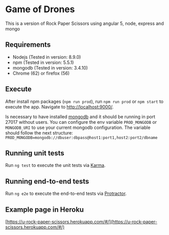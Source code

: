 # Game of Drones

This is a version of Rock Paper Scissors using angular 5, node, express and mongo

## Requirements

- Nodejs (Tested in version: 8.9.0)
- npm (Tested in version: 5.5.1)
- mongodb (Tested in version: 3.4.10)
- Chrome (62) or firefox (56)

## Execute

After install npm packages (`npm run prod`), run `npm run prod` or `npm start` to execute the app. Navigate to [http://localhost:9000/](http://localhost:9000/).

Is necessary to have installed [mongodb](https://www.mongodb.com) and it should be running in port 27017 without users. You can configure the env variable `PROD_MONGODB` or `MONGODB_URI` to use your current mongodb configuration. The variable should follow the next structure: `PROD_MONGODB=mongodb://dbuser:dbpass@host1:port1,host2:port2/dbname`

## Running unit tests

Run `ng test` to execute the unit tests via [Karma](https://karma-runner.github.io).

## Running end-to-end tests

Run `ng e2e` to execute the end-to-end tests via [Protractor](http://www.protractortest.org/).

## Example page in Heroku

[https://u-rock-paper-scissors.herokuapp.com/#/](https://u-rock-paper-scissors.herokuapp.com/#/)

